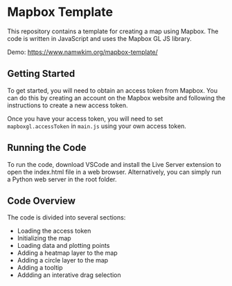 # Mapbox Template
This repository contains a template for creating a map using Mapbox. The code is written in JavaScript and uses the Mapbox GL JS library.

Demo: https://www.namwkim.org/mapbox-template/
## Getting Started
To get started, you will need to obtain an access token from Mapbox. You can do this by creating an account on the Mapbox website and following the instructions to create a new access token.

Once you have your access token, you will need to set `mapboxgl.accessToken` in `main.js` using your own access token.

## Running the Code
To run the code, download VSCode and install the Live Server extension to open the index.html file in a web browser. Alternatively, you can simply run a Python web server in the root folder.

## Code Overview
The code is divided into several sections:

* Loading the access token
* Initializing the map
* Loading data and plotting points
* Adding a heatmap layer to the map
* Adding a circle layer to the map
* Adding a tooltip
* Addding an interative drag selection